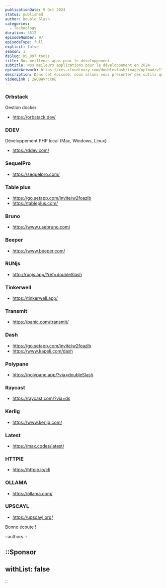 ```yaml
---
publicationDate: 9 Oct 2024
status: published
author: Double Slash
categories:
  - Technology
duration: 3512
episodeNumber: 97
episodeType: full
explicit: false
season: 1
dsSlug: DS_097_tools
title: Nos meilleurs apps pour le développement
subtitle: Nos meileurs applications pour le développement en 2024
episodeArtwork: https://res.cloudinary.com/doubleslash/image/upload/v1728464953/episode/ART_97_nggffh.png
description: Dans cet épisode, nous allons vous présenter des outils que nous utilisons personnellement dans notre quotidien de développeurs web. Certains sont gratuits, d'autres payants. Mais la plupart peuvent vous faire gagner beaucoup de temps et vous faciliter la vie en tant que développeur.
videoLink : 2wOBWVrccKE
---
```


### Orbstack 
Gestion docker
- https://orbstack.dev/

### DDEV 
Développement PHP local (Mac, Windows, Linux) 
- https://ddev.com/

### SequelPro 
- https://sequelpro.com/

### Table plus
- https://go.setapp.com/invite/w2foazlb
- https://tableplus.com/

### Bruno
- https://www.usebruno.com/

### Beeper
- https://www.beeper.com/

### RUNjs
- http://runjs.app/?ref=doubleSlash

### Tinkerwell
- https://tinkerwell.app/

### Transmit
- https://panic.com/transmit/

### Dash
- https://go.setapp.com/invite/w2foazlb
- https://www.kapeli.com/dash

### Polypane
- https://polypane.app/?via=doubleSlash

### Raycast
- https://raycast.com/?via=ds

### Kerlig
- https://www.kerlig.com/

### Latest
- https://max.codes/latest/

### HTTPIE
- https://httpie.io/cli

### OLLAMA
- https://ollama.com/

### UPSCAYL
- https://upscayl.org/

Bonne écoute !

::authors
::

::Sponsor
---
withList: false
---
::
